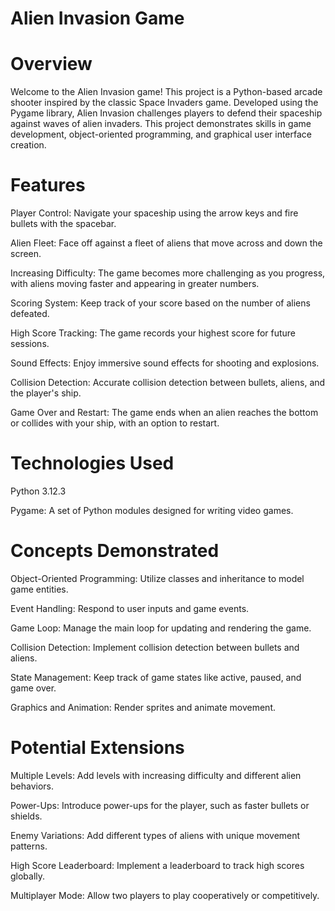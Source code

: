 # Alien Invasion Game
# Overview
Welcome to the Alien Invasion game! This project is a Python-based arcade shooter inspired by the classic Space Invaders game. Developed using the Pygame library, Alien Invasion challenges players to defend their spaceship against waves of alien invaders. This project demonstrates skills in game development, object-oriented programming, and graphical user interface creation.

# Features
Player Control: Navigate your spaceship using the arrow keys and fire bullets with the spacebar.

Alien Fleet: Face off against a fleet of aliens that move across and down the screen.

Increasing Difficulty: The game becomes more challenging as you progress, with aliens moving faster and appearing in greater numbers.

Scoring System: Keep track of your score based on the number of aliens defeated.

High Score Tracking: The game records your highest score for future sessions.

Sound Effects: Enjoy immersive sound effects for shooting and explosions.

Collision Detection: Accurate collision detection between bullets, aliens, and the player's ship.

Game Over and Restart: The game ends when an alien reaches the bottom or collides with your ship, with an option to restart.

# Technologies Used
Python 3.12.3

Pygame: A set of Python modules designed for writing video games.

# Concepts Demonstrated
Object-Oriented Programming: Utilize classes and inheritance to model game entities.

Event Handling: Respond to user inputs and game events.

Game Loop: Manage the main loop for updating and rendering the game.

Collision Detection: Implement collision detection between bullets and aliens.

State Management: Keep track of game states like active, paused, and game over.

Graphics and Animation: Render sprites and animate movement.

# Potential Extensions
Multiple Levels: Add levels with increasing difficulty and different alien behaviors.

Power-Ups: Introduce power-ups for the player, such as faster bullets or shields.

Enemy Variations: Add different types of aliens with unique movement patterns.

High Score Leaderboard: Implement a leaderboard to track high scores globally.

Multiplayer Mode: Allow two players to play cooperatively or competitively.
